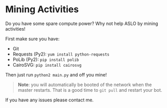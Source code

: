 # Mining Activities

Do you have some spare compute power?
Why not help ASLO by mining activities!

First make sure you have:

* Git
* Requests (Py2): `yum install python-requests`
* PoLib (Py2): `pip install polib`
* CairoSVG: `pip install cairosvg`

Then just run `python2 main.py` and off you mine!

> **Note**: you will automatically be booted of the network when the master restarts.
> That is a good time to `git pull` and restart your bot.

If you have any issues please contact me.
